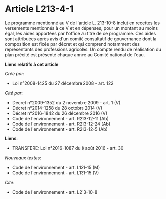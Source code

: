 # Article L213-4-1

Le programme mentionné au V de l'article L. 213-10-8 inclut en recettes les versements mentionnés à ce V et en dépenses, pour
un montant au moins égal, les aides apportées par l'office au titre de ce programme. Ces aides sont attribuées après avis
d'un comité consultatif de gouvernance dont la composition est fixée par décret et qui comprend notamment des représentants
des professions agricoles. Un compte rendu de réalisation du plan précité est présenté chaque année au Comité national de
l'eau.

**Liens relatifs à cet article**

_Créé par_:

  - Loi n°2008-1425 du 27 décembre 2008 - art. 122

_Cité par_:

  - Décret n°2009-1352 du 2 novembre 2009 - art. 1 (V)
  - Décret n°2014-1258 du 28 octobre 2014 (V)
  - Décret n°2016-1842 du 26 décembre 2016 (V)
  - Code de l'environnement - art. R213-12-11 (Ab)
  - Code de l'environnement - art. R213-12-24 (Ab)
  - Code de l'environnement - art. R213-12-5 (Ab)

**Liens**:

  - TRANSFERE: Loi n°2016-1087 du 8 août 2016 - art. 30

_Nouveaux textes_:

  - Code de l'environnement - art. L131-15 (M)
  - Code de l'environnement - art. L131-15 (V)

_Cite_:

  - Code de l'environnement - art. L213-10-8
